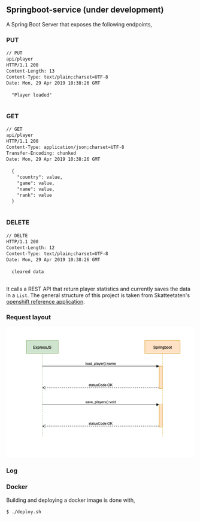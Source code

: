 ## Springboot-service (under development)
A Spring Boot Server that exposes the following endpoints,
### PUT
```
// PUT
api/player
HTTP/1.1 200
Content-Length: 13
Content-Type: text/plain;charset=UTF-8
Date: Mon, 29 Apr 2019 10:38:26 GMT
  
  "Player loaded"
  
```
### GET
```
// GET
api/player
HTTP/1.1 200
Content-Type: application/json;charset=UTF-8
Transfer-Encoding: chunked
Date: Mon, 29 Apr 2019 10:38:26 GMT
  
  {
    "country": value,
    "game": value,
    "name": value,
    "rank": value
  }
  
 ```
### DELETE
```
// DELTE
HTTP/1.1 200
Content-Length: 12
Content-Type: text/plain;charset=UTF-8
Date: Mon, 29 Apr 2019 10:38:26 GMT
  
  cleared data
  
```

It calls a REST API that return player statistics and currently saves the data in a `List`. The general structure of this project is taken from Skatteetaten's [openshift reference application](https://github.com/Skatteetaten/openshift-reference-springboot-server).

### Request layout
![Activity diagram](docs/Activity_diagram.png)

### Log

### Docker
Building and deploying a docker image is done with,
```
$ ./deploy.sh
```
